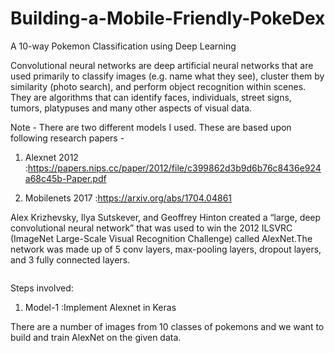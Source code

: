 # Building-a-Mobile-Friendly-PokeDex
A 10-way Pokemon Classification using Deep Learning

Convolutional neural networks are deep artificial neural networks that are used primarily to classify images (e.g. name what they see), cluster them by similarity (photo search), and perform object recognition within scenes. They are algorithms that can identify faces, individuals, street signs, tumors, platypuses and many other aspects of visual data.

Note - There are two different models I used. These are based upon following research papers -

1) Alexnet 2012 :https://papers.nips.cc/paper/2012/file/c399862d3b9d6b76c8436e924a68c45b-Paper.pdf

2) Mobilenets 2017 :https://arxiv.org/abs/1704.04861

Alex Krizhevsky, Ilya Sutskever, and Geoffrey Hinton created a “large, deep convolutional neural network” that was used to win the 2012 ILSVRC (ImageNet Large-Scale Visual Recognition Challenge) called AlexNet.The network was made up of 5 conv layers, max-pooling layers, dropout layers, and 3 fully connected layers.

<img src="https://sushscience.files.wordpress.com/2016/11/alexnet.jpg?w=900" alt="">

Steps involved:
1. Model-1 :Implement Alexnet in Keras

There are a number of images from 10 classes of pokemons and we want to build and train AlexNet on the given data. 

